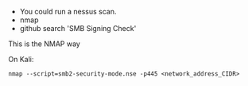 - You could run a nessus scan.
- nmap
- github search 'SMB Signing Check'

This is the NMAP way

On Kali:

```
nmap --script=smb2-security-mode.nse -p445 <network_address_CIDR>
```

